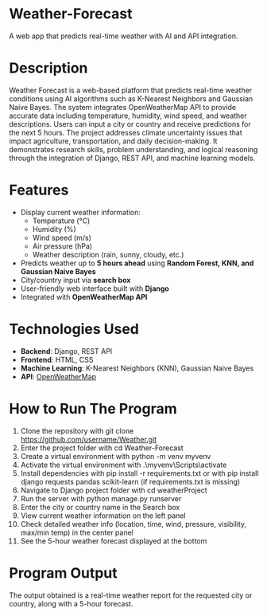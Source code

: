 # Weather-Forecast

A web app that predicts real-time weather with AI and API integration.

# Description

Weather Forecast is a web-based platform that predicts real-time weather conditions using AI algorithms such as K-Nearest Neighbors and Gaussian Naive Bayes. The system integrates OpenWeatherMap API to provide accurate data including temperature, humidity, wind speed, and weather descriptions. Users can input a city or country and receive predictions for the next 5 hours. The project addresses climate uncertainty issues that impact agriculture, transportation, and daily decision-making. It demonstrates research skills, problem understanding, and logical reasoning through the integration of Django, REST API, and machine learning models.

# Features

- Display current weather information:
  - Temperature (°C)  
  - Humidity (%)  
  - Wind speed (m/s)  
  - Air pressure (hPa)  
  - Weather description (rain, sunny, cloudy, etc.)
- Predicts weather up to **5 hours ahead** using **Random Forest, KNN, and Gaussian Naive Bayes**
- City/country input via **search box**
- User-friendly web interface built with **Django**
- Integrated with **OpenWeatherMap API**

# Technologies Used

- **Backend**: Django, REST API  
- **Frontend**: HTML, CSS  
- **Machine Learning**: K-Nearest Neighbors (KNN), Gaussian Naive Bayes  
- **API**: [OpenWeatherMap](https://openweathermap.org/api)

# How to Run The Program

1. Clone the repository with git clone https://github.com/username/Weather.git
2. Enter the project folder with cd Weather-Forecast
3. Create a virtual environment with python -m venv myvenv
3. Activate the virtual environment with .\myvenv\Scripts\activate
4. Install dependencies with pip install -r requirements.txt or with pip install django requests pandas scikit-learn (if requirements.txt is missing)
5. Navigate to Django project folder with cd weatherProject
6. Run the server with python manage.py runserver
7. Enter the city or country name in the Search box
8. View current weather information on the left panel
9. Check detailed weather info (location, time, wind, pressure, visibility, max/min temp) in the center panel
10. See the 5-hour weather forecast displayed at the bottom

# Program Output

The output obtained is a real-time weather report for the requested city or country, along with a 5-hour forecast.
